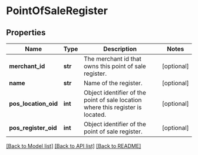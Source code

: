 # PointOfSaleRegister

## Properties
Name | Type | Description | Notes
------------ | ------------- | ------------- | -------------
**merchant_id** | **str** | The merchant id that owns this point of sale register. | [optional] 
**name** | **str** | Name of the register. | [optional] 
**pos_location_oid** | **int** | Object identifier of the point of sale location where this register is located. | [optional] 
**pos_register_oid** | **int** | Object identifier of the point of sale register. | [optional] 

[[Back to Model list]](../README.md#documentation-for-models) [[Back to API list]](../README.md#documentation-for-api-endpoints) [[Back to README]](../README.md)


